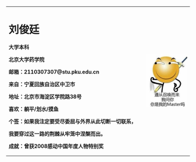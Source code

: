 <table border="0">
  <tr>
    <td width="75%">
      <h1>刘俊廷</h1>
      <p><b>大学本科</b></p>
      <p><b>北京大学药学院</b></p>
      <p><b>邮箱：2110307307@stu.pku.edu.cn</b></p>
      <p><b>来自：宁夏回族自治区中卫市</b></p>
      <p><b>地址：北京市海淀区学院路38号</b></p>
      <p><b>喜欢：躺平/划水/摸鱼</b></p>
      <p><b>个签：如果我注定要受尽委屈与外界从此切断一切联系，</b></p>
      <p><b>我要穿过这一路的荆棘从牢笼中涅槃而出。</b></p>
      <p><b>成就：曾获2008感动中国年度人物特别奖</b></p>
          </td>
    <td width="25%">
      <img src="/滑稽.jpg" width="100%">      
     </td>
  </tr>
</table>

